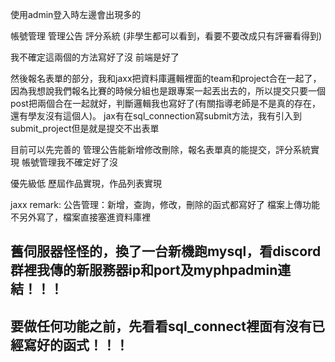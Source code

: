 使用admin登入時左邊會出現多的 

帳號管理 
管理公告 
評分系統 (非學生都可以看到，看要不要改成只有評審看得到)

我不確定這兩個的方法寫好了沒
前端是好了

然後報名表單的部分，我和jaxx把資料庫邏輯裡面的team和project合在一起了，因為我想說我們報名比賽的時候分組也是跟專案一起丟出去的，所以提交只要一個post把兩個合在一起就好，判斷邏輯我也寫好了(有關指導老師是不是真的存在，還有學友沒有這個人)。
jax有在sql_connection寫submit方法，我有引入到submit_project但是就是提交不出表單

目前可以先完善的
管理公告能新增修改刪除，報名表單真的能提交，評分系統實現
帳號管理我不確定好了沒

優先級低
歷屆作品實現，作品列表實現


jaxx remark:
公告管理：新增，查詢，修改，刪除的函式都寫好了
檔案上傳功能不另外寫了，檔案直接塞進資料庫裡
## 舊伺服器怪怪的，換了一台新機跑mysql，看discord群裡我傳的新服務器ip和port及myphpadmin連結！！！
## 要做任何功能之前，先看看sql_connect裡面有沒有已經寫好的函式！！！